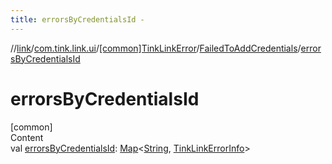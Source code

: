 ```yaml
---
title: errorsByCredentialsId -
---
```

//[link](../../../index.md)/[com.tink.link.ui](../../index.md)/[[common]TinkLinkError](../index.md)/[FailedToAddCredentials](index.md)/[errorsByCredentialsId](errors-by-credentials-id.md)



# errorsByCredentialsId  
[common]  
Content  
val [errorsByCredentialsId](errors-by-credentials-id.md): [Map](https://kotlinlang.org/api/latest/jvm/stdlib/kotlin.collections/-map/index.html)<[String](https://kotlinlang.org/api/latest/jvm/stdlib/kotlin/-string/index.html), [TinkLinkErrorInfo](../../[common]-tink-link-error-info/index.md)>  



